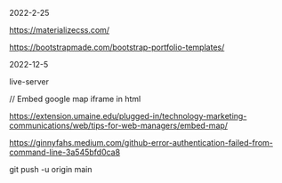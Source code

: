 2022-2-25

https://materializecss.com/

https://bootstrapmade.com/bootstrap-portfolio-templates/

2022-12-5

live-server

// Embed google map iframe in html

https://extension.umaine.edu/plugged-in/technology-marketing-communications/web/tips-for-web-managers/embed-map/

https://ginnyfahs.medium.com/github-error-authentication-failed-from-command-line-3a545bfd0ca8

git push -u origin main
